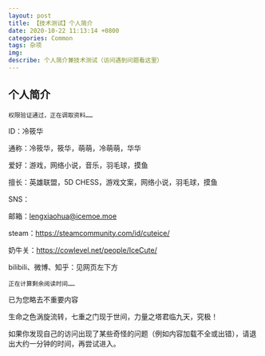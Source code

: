 ```yaml
---
layout: post
title: 【技术测试】个人简介
date: 2020-10-22 11:13:14 +0800
categories: Common
tags: 杂项
img: 
describe: 个人简介兼技术测试（访问遇到问题看这里）
---
```

## 个人简介

	权限验证通过，正在调取资料……

ID：冷筱华

通称：冷筱华，筱华，萌萌，冷萌萌，华华

爱好：游戏，网络小说，音乐，羽毛球，摸鱼

擅长：英雄联盟，5D CHESS，游戏文案，网络小说，羽毛球，摸鱼

SNS：

邮箱：lengxiaohua@icemoe.moe

steam：https://steamcommunity.com/id/cuteice/

奶牛关：https://cowlevel.net/people/IceCute/

bilibili、微博、知乎：见网页左下方

	正在计算剩余阅读时间……

已为您略去不重要内容

生命之色涡旋流转，七重之门现于世间，力量之塔君临九天，究极！

如果你发现自己的访问出现了某些奇怪的问题（例如内容加载不全或出错），请退出大约一分钟的时间，再尝试进入。
